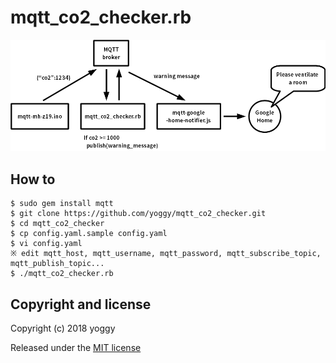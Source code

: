 mqtt_co2_checker.rb
====

![img01.gif](img01.gif)

How to
----

    $ sudo gem install mqtt
    $ git clone https://github.com/yoggy/mqtt_co2_checker.git
    $ cd mqtt_co2_checker
    $ cp config.yaml.sample config.yaml
    $ vi config.yaml
    ※ edit mqtt_host, mqtt_username, mqtt_password, mqtt_subscribe_topic, mqtt_publish_topic...
    $ ./mqtt_co2_checker.rb

Copyright and license
----
Copyright (c) 2018 yoggy

Released under the [MIT license](LICENSE.txt)


